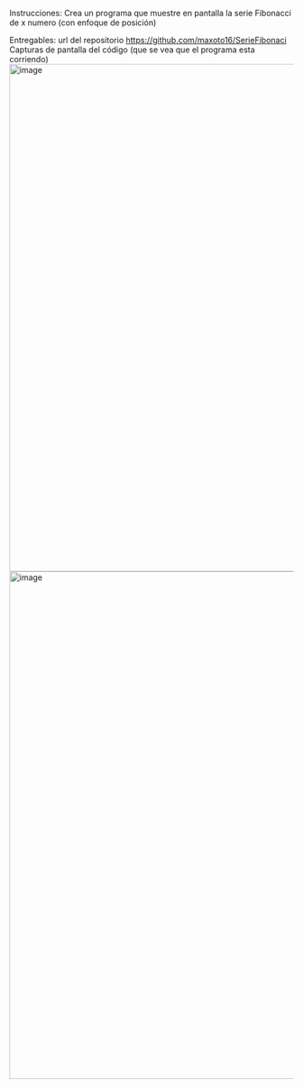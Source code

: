 Instrucciones:
Crea un programa que muestre en pantalla la serie Fibonacci de x numero (con enfoque de posición)

Entregables:
url del repositorio
https://github.com/maxoto16/SerieFibonaci
Capturas de pantalla del código (que se vea que el programa esta corriendo)
<img width="1600" height="900" alt="image" src="https://github.com/user-attachments/assets/44ef3dab-c4d1-4fec-b8af-36c8eff3a3ec" />
<img width="1600" height="900" alt="image" src="https://github.com/user-attachments/assets/7f73f0ec-b83e-4ea6-84e5-cc17ee9771f2" />



